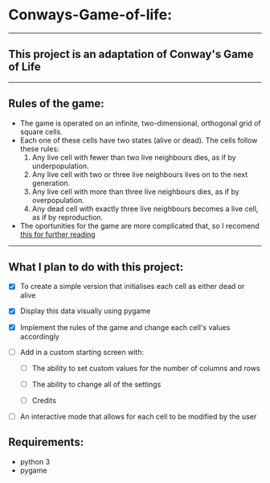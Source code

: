 # Conways-Game-of-life:
---

## This project is an adaptation of Conway's Game of Life
---

## Rules of the game:

* The game is operated on an infinite, two-dimensional, orthogonal grid of square cells. 
* Each one of these cells have two states (alive or dead). The cells follow these rules: 
    1. Any live cell with fewer than two live neighbours dies, as if by underpopulation.
    2. Any live cell with two or three live neighbours lives on to the next generation.
    3. Any live cell with more than three live neighbours dies, as if by overpopulation.
    4. Any dead cell with exactly three live neighbours becomes a live cell, as if by reproduction.
* The oportunities for the game are more complicated that, so I recomend [this for further reading](https://en.wikipedia.org/wiki/Conway%27s_Game_of_Life#Rules)
---

## What I plan to do with this project:

* [x] To create a simple version that initialises each cell as either dead or alive

* [x] Display this data visually using pygame

* [x] Implement the rules of the game and change each cell's values accordingly 

* [ ] Add in a custom starting screen with:

	* [ ] The ability to set custom values for the number of columns and rows

	* [ ] The ability to change all of the settings

	* [ ] Credits
	
* [ ] An interactive mode that allows for each cell to be modified by the user

## Requirements:
* python 3
* pygame
